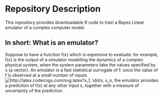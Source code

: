 # Repository Description
This repository provides downloadable R code to train a Bayes Linear emulator of a complex computer model.
## In short: What is an emulator?
Suppose to have a function f(x) which is expensive to evaluate: for example, f(x) is the output of 
a simulator modelling the dynamics of a complex physical system, when the system parameters take the values specified by x (a vector). 
An emulator is a fast statistical surrogate of f: once the value of f is observed at a small number of inputs
<img src="http://latex.codecogs.com/svg.latex?x_1,&space;\dots,&space;x_n" title="http://latex.codecogs.com/svg.latex?x_1, \dots, x_n" />,
the emulator provides a prediction of f(x) at any other input x, together with a measure of uncertainty of the prediction.
